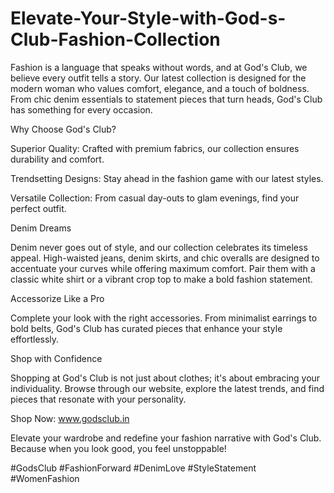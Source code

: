 # Elevate-Your-Style-with-God-s-Club-Fashion-Collection

Fashion is a language that speaks without words, and at God's Club, we believe every outfit tells a story. Our latest collection is designed for the modern woman who values comfort, elegance, and a touch of boldness. From chic denim essentials to statement pieces that turn heads, God's Club has something for every occasion.

Why Choose God's Club?

Superior Quality: Crafted with premium fabrics, our collection ensures durability and comfort.

Trendsetting Designs: Stay ahead in the fashion game with our latest styles.

Versatile Collection: From casual day-outs to glam evenings, find your perfect outfit.

Denim Dreams

Denim never goes out of style, and our collection celebrates its timeless appeal. High-waisted jeans, denim skirts, and chic overalls are designed to accentuate your curves while offering maximum comfort. Pair them with a classic white shirt or a vibrant crop top to make a bold fashion statement.

Accessorize Like a Pro

Complete your look with the right accessories. From minimalist earrings to bold belts, God's Club has curated pieces that enhance your style effortlessly.

Shop with Confidence

Shopping at God's Club is not just about clothes; it's about embracing your individuality. Browse through our website, explore the latest trends, and find pieces that resonate with your personality.

Shop Now: www.godsclub.in

Elevate your wardrobe and redefine your fashion narrative with God's Club. Because when you look good, you feel unstoppable!

#GodsClub #FashionForward #DenimLove #StyleStatement #WomenFashion

